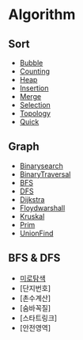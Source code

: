 # Algorithm
## Sort
* [Bubble](https://github.com/sonjaewoo/Algorithm/blob/master/Sort/bubble.cpp)
* [Counting](https://github.com/sonjaewoo/Algorithm/blob/master/Sort/counting.cpp)
* [Heap](https://github.com/sonjaewoo/Algorithm/blob/master/Sort/heap.cpp)
* [Insertion](https://github.com/sonjaewoo/Algorithm/blob/master/Sort/insertion.cpp)
* [Merge](https://github.com/sonjaewoo/Algorithm/blob/master/Sort/merge.cpp)
* [Selection](https://github.com/sonjaewoo/Algorithm/blob/master/Sort/selection.cpp)
* [Topology](https://github.com/sonjaewoo/Algorithm/blob/master/Sort/topology.cpp)
* [Quick](https://github.com/sonjaewoo/Algorithm/blob/master/Sort/quick.cpp)

## Graph
* [Binarysearch](https://github.com/sonjaewoo/Algorithm/blob/master/Graph/binarysearch.cpp)
* [BinaryTraversal](https://github.com/sonjaewoo/Algorithm/blob/master/Graph/binarytraversal.cpp)
* [BFS](https://github.com/sonjaewoo/Algorithm/blob/master/Graph/bfs.cpp)
* [DFS](https://github.com/sonjaewoo/Algorithm/blob/master/Graph/dfs.cpp)
* [Dijkstra](https://github.com/sonjaewoo/Algorithm/blob/master/Graph/dijkstra.cpp)
* [Floydwarshall](https://github.com/sonjaewoo/Algorithm/blob/master/Graph/floydwarshall.cpp)
* [Kruskal](https://github.com/sonjaewoo/Algorithm/blob/master/Graph/kruskal.cpp)
* [Prim](https://github.com/sonjaewoo/Algorithm/blob/master/Graph/prim.cpp)
* [UnionFind](https://github.com/sonjaewoo/Algorithm/blob/master/Graph/UnionFind.cpp)

## BFS & DFS
* [미로탐색](https://github.com/sonjaewoo/Algorithm/blob/master/BFS%26DFS/%EB%8B%A8%EC%A7%80%EB%B2%88%ED%98%B8(S).cpp)
* [단지번호]
* [촌수계산]
* [숨바꼭질]
* [스타트링크]
* [안전영역]
